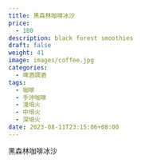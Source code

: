 ```yaml
---
title: 黑森林咖啡冰沙
price:
  - 180
description: black forest smoothies
draft: false
weight: 41
image: images/coffee.jpg
categories:
  - 啤酒調酒
tags:
  - 咖啡
  - 手沖咖啡
  - 淺培火
  - 中培火
  - 深培火
date: 2023-08-11T23:15:06+08:00
---
```


 黑森林咖啡冰沙
